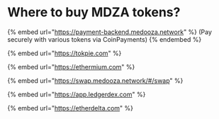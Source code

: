# Where to buy MDZA tokens?

{% embed url="https://payment-backend.medooza.network" %}
(Pay securely with various tokens via CoinPayments)
{% endembed %}

{% embed url="https://tokpie.com" %}

{% embed url="https://ethermium.com" %}

{% embed url="https://swap.medooza.network/#/swap" %}

{% embed url="https://app.ledgerdex.com" %}

{% embed url="https://etherdelta.com" %}
